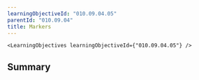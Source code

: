 ```yaml
---
learningObjectiveId: "010.09.04.05"
parentId: "010.09.04"
title: Markers
---
```


```tsx eval
<LearningObjectives learningObjectiveId={"010.09.04.05"} />
```

## Summary
